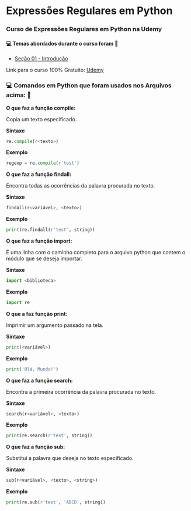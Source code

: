 # Expressões Regulares em Python
### Curso de Expressões Regulares em Python na Udemy 
#### :computer: Temas abordados durante o curso foram :rocket:
- [Seção 01 - Introdução]()


Link para o curso 100% Gratuito: [Udemy](https://www.udemy.com/course/expressoes-regulares-com-python-3-curso-gratuito/)


### :computer: Comandos em Python que foram usados nos Arquivos acima: :rocket:
**O que faz a função compile:**

Copia um texto especificado.

**Sintaxe**

~~~py
re.compile(r<texto>)
~~~

**Exemplo**

~~~py
regexp = re.compile(r'test')
~~~

**O que faz a função findall:**

Encontra todas as ocorrências da palavra procurada no texto.

**Sintaxe**

~~~py
findall(r<variável>, <texto>)
~~~

**Exemplo**

~~~py
print(re.findall(r'test', string))
~~~

**O que faz a função import:**

É uma linha com o caminho completo para o arquivo python que contem o módulo que se deseja importar.

**Sintaxe**

~~~py
import <biblioteca>
~~~

**Exemplo**

~~~py
import re
~~~

**O que a faz função print:**

Imprimir um argumento passado na tela.

**Sintaxe**

~~~py
print(<variável>)
~~~

**Exemplo**

~~~py
print('Olá, Mundo!')
~~~

**O que faz a função search:**

Encontra a primeira ocorrência da palavra procurada no texto.

**Sintaxe**

~~~py
search(r<variável>, <texto>)
~~~

**Exemplo**

~~~py
print(re.search(r'test', string))
~~~

**O que faz a função sub:**

Substitui a palavra que deseja no texto especificado.

**Sintaxe**

~~~py
sub(r<variável>, <texto>, <string>)
~~~

**Exemplo**

~~~py
print(re.sub(r'test', 'ABCD', string))
~~~
















